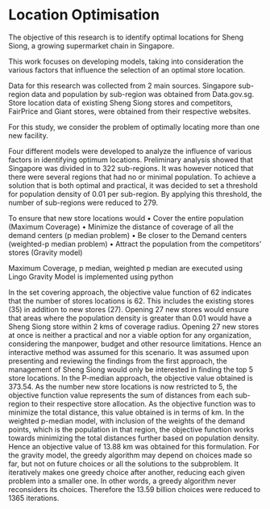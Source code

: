 # Location Optimisation 
The objective of this research is to identify optimal locations for Sheng Siong, a growing supermarket chain in Singapore. 

This work focuses on developing models, taking into consideration the various factors that influence the selection of an optimal store location.

Data for this research was collected from 2 main sources. Singapore sub-region data and population by sub-region was obtained from Data.gov.sg. Store location data of existing Sheng Siong stores and competitors, FairPrice and Giant stores, were obtained from their respective websites.

For this study, we consider the problem of optimally locating more than one new facility. 

Four different models were developed to analyze the influence of various factors in identifying optimum locations. Preliminary analysis showed that Singapore was divided in to 322 sub-regions. It was however noticed that there were several regions that had no or minimal population. To achieve a solution that is both optimal and practical, it was decided to set a threshold for population density of 0.01 per sub-region. By applying this threshold, the number of sub-regions were reduced to 279. 

To ensure that new store locations would
•	Cover the entire population (Maximum Coverage)
•	Minimize the distance of coverage of all the demand centers (p median problem)
•	Be closer to the Demand centers (weighted-p median problem)
•	Attract the population from the competitors’ stores (Gravity model)

Maximum Coverage, p median, weighted p median are executed using Lingo
Gravity Model is implemented using python

In the set covering approach, the objective value function of 62 indicates that the number of stores locations is 62. This includes the existing stores (35) in addition to new stores (27). Opening 27 new stores would ensure that areas where the population density is greater than 0.01 would have a Sheng Siong store within 2 kms of coverage radius.
Opening 27 new stores at once is neither a practical and nor a viable option for any organization, considering the manpower, budget and other resource limitations. Hence an interactive method was assumed for this scenario. It was assumed upon presenting and reviewing the findings from the first approach, the management of Sheng Siong would only be interested in finding the top 5 store locations.
In the P-median approach, the objective value obtained is 373.54. As the number new store locations is now restricted to 5, the objective function value represents the sum of distances from each sub-region to their respective store allocation. As the objective function was to minimize the total distance, this value obtained is in terms of km.
In the weighted p-median model, with inclusion of the weights of the demand points, which is the population in that region, the objective function works towards minimizing the total distances further based on population density. Hence an objective value of 13.88 km was obtained for this formulation.
For the gravity model, the greedy algorithm may depend on choices made so far, but not on future choices or all the solutions to the subproblem. It iteratively makes one greedy choice after another, reducing each given problem into a smaller one. In other words, a greedy algorithm never reconsiders its choices. Therefore the 13.59 billion choices were reduced to 1365 iterations. 

